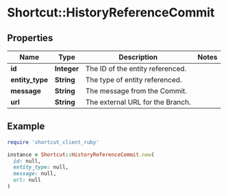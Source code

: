 # Shortcut::HistoryReferenceCommit

## Properties

| Name | Type | Description | Notes |
| ---- | ---- | ----------- | ----- |
| **id** | **Integer** | The ID of the entity referenced. |  |
| **entity_type** | **String** | The type of entity referenced. |  |
| **message** | **String** | The message from the Commit. |  |
| **url** | **String** | The external URL for the Branch. |  |

## Example

```ruby
require 'shortcut_client_ruby'

instance = Shortcut::HistoryReferenceCommit.new(
  id: null,
  entity_type: null,
  message: null,
  url: null
)
```

